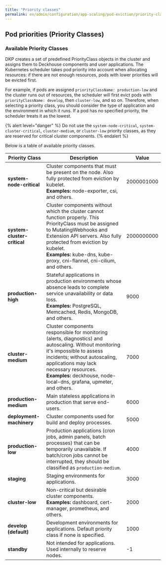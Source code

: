 ```yaml
---
title: "Priority classes"
permalink: en/admin/configuration/app-scaling/pod-eviction/priority-classes.html
---
```


## Pod priorities (Priority Classes)

### Available Priority Classes

DKP creates a set of predefined PriorityClass objects in the cluster and assigns them to Deckhouse components and user applications. The Kubernetes scheduler takes pod priority into account when allocating resources: if there are not enough resources, pods with lower priorities will be evicted first.

For example, if pods are assigned `priorityClassName: production-low` and the cluster runs out of resources, the scheduler will first evict pods with `priorityClassName: develop`, then `cluster-low`, and so on. Therefore, when selecting a priority class, you should consider the type of application and the environment in which it runs. If a pod has no specified priority, the scheduler treats it as the lowest.

{% alert level="danger" %}
Do not use the `system-node-critical`, `system-cluster-critical`, `cluster-medium`, or `cluster-low` priority classes, as they are reserved for critical cluster components.
{% endalert %}

Below is a table of available priority classes.

| Priority Class             | Description                                                                                                                                                                                                                  | Value        |
|---------------------------|------------------------------------------------------------------------------------------------------------------------------------------------------------------------------------------------------------------------------|--------------|
| **system-node-critical**   | Cluster components that must be present on the node. Also fully protected from eviction by kubelet. <br/> **Examples:** node-exporter, csi, and others.                                                                      | 2000001000   |
| **system-cluster-critical**| Cluster components without which the cluster cannot function properly. This PriorityClass must be assigned to MutatingWebhooks and Extension API servers. Also fully protected from eviction by kubelet. <br/> **Examples:** kube-dns, kube-proxy, cni-flannel, cni-cilium, and others. | 2000000000   |
| **production-high**        | Stateful applications in production environments whose absence leads to complete service unavailability or data loss. <br/> **Examples:** PostgreSQL, Memcached, Redis, MongoDB, and others.                                  | 9000         |
| **cluster-medium**         | Cluster components responsible for monitoring (alerts, diagnostics) and autoscaling. Without monitoring it's impossible to assess incidents; without autoscaling, applications may lack necessary resources. <br/> **Examples:** deckhouse, node-local-dns, grafana, upmeter, and others. | 7000         |
| **production-medium**      | Main stateless applications in production that serve end-users.                                                                                                                        | 6000         |
| **deployment-machinery**   | Cluster components used for build and deploy processes.                                                                                                                                | 5000         |
| **production-low**         | Production applications (cron jobs, admin panels, batch processes) that can be temporarily unavailable. If batch/cron jobs cannot be interrupted, they should be classified as `production-medium`.                        | 4000         |
| **staging**                | Staging environments for applications.                                                                                                                                                  | 3000         |
| **cluster-low**            | Non-critical but desirable cluster components. <br/> **Examples:** dashboard, cert-manager, prometheus, and others.                                                                   | 2000         |
| **develop (default)**      | Development environments for applications. Default priority class if none is specified.                                                                                                | 1000         |
| **standby**                | Not intended for applications. Used internally to reserve nodes.                                                                                                                       | -1           |
